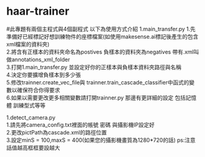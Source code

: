 # haar-trainer
#此專題有兩個主程式與4個副程式 以下為使用方式介紹 
1.main_transfer.py
1.先準備好已經標記好想訓練物件的座標檔案(如使用makesense.ai標記後產生的包含xml檔案的資料夾)  
2.將含有正樣本的資料夾命名為postives 負樣本的資料夾為negatives 帶有.xml叫做annotations_xml_folder  
3.打開1.main_transfer.py 並設定好你的正樣本與負樣本資料夾路徑與名稱  
4.決定你要擴增負樣本到多少張  
5.修改trainner.create_vec_file與 trainner.train_cascade_classifier中函式的變數以確保符合你得要求  
6.如果以需要更改更多相關變數請打開trainner.py 那邊有更詳細的設定 包括記憶體 訓練型式等等 

1.detect_camera.py  
1.請先將camera_config.txt裡面的帳號 密碼 與攝影機IP設定好  
2.更改pictPath為cascade.xml的路徑位置  
3.設定minS = 100,maxS = 400(如果您的攝影機畫質為1280*720的話) ps:注意話值越高框框要設越大  
